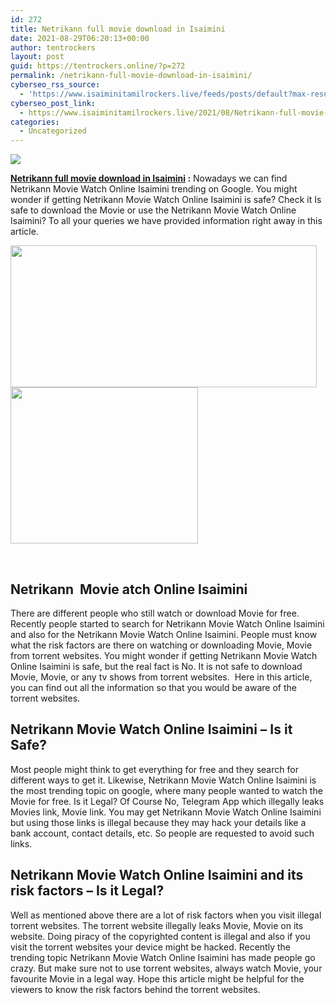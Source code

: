 ```yaml
---
id: 272
title: Netrikann full movie download in Isaimini
date: 2021-08-29T06:20:13+00:00
author: tentrockers
layout: post
guid: https://tentrockers.online/?p=272
permalink: /netrikann-full-movie-download-in-isaimini/
cyberseo_rss_source:
  - 'https://www.isaiminitamilrockers.live/feeds/posts/default?max-results=150&start-index=1'
cyberseo_post_link:
  - https://www.isaiminitamilrockers.live/2021/08/Netrikann-full-movie-download-in-Isaimini.html
categories:
  - Uncategorized
---
```

<div class="media_block">
  <img src="https://1.bp.blogspot.com/-wUUtNoRHhYM/YRSKXXcDNcI/AAAAAAAABHg/Ar72zgt1uIwy2pmXfTuQbKGljREKOV5MgCLcBGAsYHQ/s72-w490-h227-c/netrikann.jpg" class="media_thumbnail" />
</div>

<meta content="Netrikann full movie download in Isaimini : Nowadays we can find Netrikann Movie Watch Online Isaimini trending on Google. You might wonde..." name="twitter:description" />

  


<center>
</center>

<span><b><a href="https://techsambavangal.in/netrikann-tamil-movie-online-2021/">Netrikann full movie download in Isaimini</a> :</b> Nowadays we can find Netrikann Movie Watch Online Isaimini trending on Google. You might wonder if getting Netrikann Movie Watch Online Isaimini is safe? Check it Is safe to download the Movie or use the Netrikann Movie Watch Online Isaimini? To all your queries we have provided information right away in this article.</span>

<div class="separator">
  <a href="https://1.bp.blogspot.com/-wUUtNoRHhYM/YRSKXXcDNcI/AAAAAAAABHg/Ar72zgt1uIwy2pmXfTuQbKGljREKOV5MgCLcBGAsYHQ/s600/netrikann.jpg"><img loading="lazy" border="0" data-original-height="338" data-original-width="600" height="227" src="https://1.bp.blogspot.com/-wUUtNoRHhYM/YRSKXXcDNcI/AAAAAAAABHg/Ar72zgt1uIwy2pmXfTuQbKGljREKOV5MgCLcBGAsYHQ/w490-h227/netrikann.jpg" width="490" /></a>
</div>



<div class="separator">
  <a href="https://www.tamilrockerz.online/netrikann-full-movie-download-in-isaimini/"><img loading="lazy" border="0" data-original-height="250" data-original-width="300" height="250" src="https://1.bp.blogspot.com/-nfbzYVobUik/YMlpOerzdgI/AAAAAAAAA3Y/aAupsOUs_WMY6Lv7R1OtZhI6OqaRh-YAwCPcBGAYYCw/s0/e854879156f0849f3d27a89db88ed039.png" width="300" /></a>
</div>

<span><br /></span><span id="docs-internal-guid-e9bfc984-7fff-358d-ccaa-9d3e5377da6e"></p> 

<h2 dir="ltr">
  <span>Netrikann&nbsp; Movie atch Online Isaimini</span>
</h2>

<p dir="ltr">
  <span>There are different people who still watch or download Movie for free. Recently people started to search for Netrikann Movie Watch Online Isaimini and also for the Netrikann Movie Watch Online Isaimini. People must know what the risk factors are there on watching or downloading Movie, Movie from torrent websites. You might wonder if getting Netrikann Movie Watch Online Isaimini is safe, but the real fact is No. It is not safe to download Movie, Movie, or any tv shows from torrent websites.&nbsp; Here in this article, you can find out all the information so that you would be aware of the torrent websites.</span>
</p>

<h2 dir="ltr">
  <span>Netrikann Movie Watch Online Isaimini </span><span>&#8211; </span><span>Is it Safe?</span>
</h2>

<p dir="ltr">
  <span>Most people might think to get everything for free and they search for different ways to get it. Likewise, Netrikann Movie Watch Online Isaimini is the most trending topic on google, where many people wanted to watch the Movie for free. Is it Legal? Of Course No, Telegram App which illegally leaks Movies link, Movie link. You may get Netrikann Movie Watch Online Isaimini but using those links is illegal because they may hack your details like a bank account, contact details, etc. So people are requested to avoid such links.</span>
</p>

<h2 dir="ltr">
  <span>Netrikann Movie Watch Online Isaimini and its risk factors </span><span>&#8211; Is it Legal?</span>
</h2>

<p dir="ltr">
  <span>Well as mentioned above there are a lot of risk factors when you visit illegal torrent websites. The torrent website illegally leaks Movie, Movie on its website. Doing piracy of the copyrighted content is illegal and also if you visit the torrent websites your device might be hacked. Recently the trending topic Netrikann Movie Watch Online Isaimini has made people go crazy. But make sure not to use torrent websites, always watch Movie, your favourite Movie in a legal way. Hope this article might be helpful for the viewers to know the risk factors behind the torrent websites.</span>
</p>

<p dir="ltr">
  <span>&nbsp;</span>
</p>

<p>
  </span><br /> 
  
  <center>
  </center>
</p>
